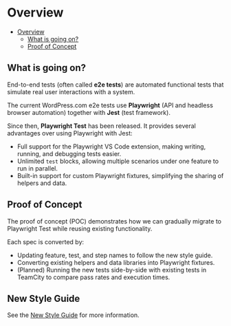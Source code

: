 # Overview

<!-- TOC -->

- [Overview](#overview)
  - [What is going on?](#what-is-going-on)
  - [Proof of Concept](#proof-of-concept)

<!-- /TOC -->

## What is going on?

End-to-end tests (often called **e2e tests**) are automated functional tests that simulate real user interactions with a system.

The current WordPress.com e2e tests use **Playwright** (API and headless browser automation) together with **Jest** (test framework).

Since then, **Playwright Test** has been released. It provides several advantages over using Playwright with Jest:

- Full support for the Playwright VS Code extension, making writing, running, and debugging tests easier.
- Unlimited `test` blocks, allowing multiple scenarios under one feature to run in parallel.
- Built-in support for custom Playwright fixtures, simplifying the sharing of helpers and data.

## Proof of Concept

The proof of concept (POC) demonstrates how we can gradually migrate to Playwright Test while reusing existing functionality.

Each spec is converted by:

- Updating feature, test, and step names to follow the new style guide.
- Converting existing helpers and data libraries into Playwright fixtures.
- (Planned) Running the new tests side-by-side with existing tests in TeamCity to compare pass rates and execution times.

## New Style Guide

See the [New Style Guide](./new_style_guide.md) for more information.
